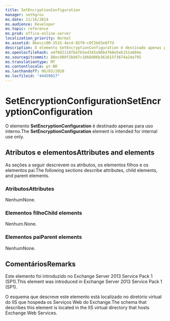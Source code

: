 ```yaml
---
title: SetEncryptionConfiguration
manager: sethgros
ms.date: 11/16/2014
ms.audience: Developer
ms.topic: reference
ms.prod: office-online-server
localization_priority: Normal
ms.assetid: 8beccc00-3515-4ecd-85f0-c0f2b03e8f7d
description: O elemento SetEncryptionConfiguration é destinado apenas para uso interno.
ms.openlocfilehash: a4f0d2118fbefb5ed345a96b4760e5eb152a604e
ms.sourcegitcommit: 88ec988f2bb67c1866d06b361615f3674a24e795
ms.translationtype: MT
ms.contentlocale: pt-BR
ms.lasthandoff: 06/03/2020
ms.locfileid: "44459017"
---
```

# <a name="setencryptionconfiguration"></a><span data-ttu-id="39c72-103">SetEncryptionConfiguration</span><span class="sxs-lookup"><span data-stu-id="39c72-103">SetEncryptionConfiguration</span></span>

<span data-ttu-id="39c72-104">O elemento **SetEncryptionConfiguration** é destinado apenas para uso interno.</span><span class="sxs-lookup"><span data-stu-id="39c72-104">The **SetEncryptionConfiguration** element is intended for internal use only.</span></span> 

## <a name="attributes-and-elements"></a><span data-ttu-id="39c72-105">Atributos e elementos</span><span class="sxs-lookup"><span data-stu-id="39c72-105">Attributes and elements</span></span>

<span data-ttu-id="39c72-106">As seções a seguir descrevem os atributos, os elementos filhos e os elementos pai.</span><span class="sxs-lookup"><span data-stu-id="39c72-106">The following sections describe attributes, child elements, and parent elements.</span></span>
  
### <a name="attributes"></a><span data-ttu-id="39c72-107">Atributos</span><span class="sxs-lookup"><span data-stu-id="39c72-107">Attributes</span></span>

<span data-ttu-id="39c72-108">Nenhum</span><span class="sxs-lookup"><span data-stu-id="39c72-108">None.</span></span>
  
### <a name="child-elements"></a><span data-ttu-id="39c72-109">Elementos filho</span><span class="sxs-lookup"><span data-stu-id="39c72-109">Child elements</span></span>

<span data-ttu-id="39c72-110">Nenhum.</span><span class="sxs-lookup"><span data-stu-id="39c72-110">None.</span></span>
  
### <a name="parent-elements"></a><span data-ttu-id="39c72-111">Elementos pai</span><span class="sxs-lookup"><span data-stu-id="39c72-111">Parent elements</span></span>

<span data-ttu-id="39c72-112">Nenhum</span><span class="sxs-lookup"><span data-stu-id="39c72-112">None.</span></span>
  
## <a name="remarks"></a><span data-ttu-id="39c72-113">Comentários</span><span class="sxs-lookup"><span data-stu-id="39c72-113">Remarks</span></span>

<span data-ttu-id="39c72-114">Este elemento foi introduzido no Exchange Server 2013 Service Pack 1 (SP1).</span><span class="sxs-lookup"><span data-stu-id="39c72-114">This element was introduced in Exchange Server 2013 Service Pack 1 (SP1).</span></span>
  
<span data-ttu-id="39c72-115">O esquema que descreve este elemento está localizado no diretório virtual do IIS que hospeda os Serviços Web do Exchange.</span><span class="sxs-lookup"><span data-stu-id="39c72-115">The schema that describes this element is located in the IIS virtual directory that hosts Exchange Web Services.</span></span>
  

